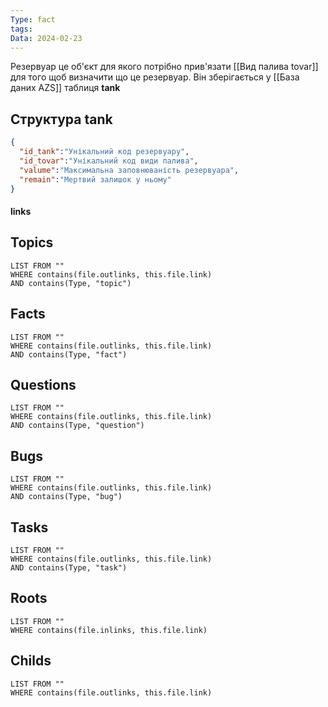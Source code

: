 ```yaml
---
Type: fact
tags: 
Data: 2024-02-23
---
```

Резервуар це об'єкт для якого потрібно прив'язати [[Вид палива tovar]] для того щоб визначити що це резервуар.
Він зберігається у [[База даних AZS]] таблиця **tank**
## Структура tank
```json
{
  "id_tank":"Унікальний код резервуару",
  "id_tovar":"Унікальний код види палива",
  "valume":"Максимальна заповнюваність резервуара",
  "remain":"Мертвий залишок у ньому"
}
```
#### links

## Topics
```dataview
LIST FROM ""
WHERE contains(file.outlinks, this.file.link)
AND contains(Type, "topic")
```
## Facts
```dataview
LIST FROM ""
WHERE contains(file.outlinks, this.file.link)
AND contains(Type, "fact")
```
## Questions
```dataview
LIST FROM ""
WHERE contains(file.outlinks, this.file.link)
AND contains(Type, "question")
```
## Bugs
```dataview
LIST FROM ""
WHERE contains(file.outlinks, this.file.link)
AND contains(Type, "bug")
```
## Tasks
```dataview
LIST FROM ""
WHERE contains(file.outlinks, this.file.link)
AND contains(Type, "task")
```
## Roots
```dataview
LIST FROM ""
WHERE contains(file.inlinks, this.file.link)
```

## Childs
```dataview
LIST FROM ""
WHERE contains(file.outlinks, this.file.link)
```
